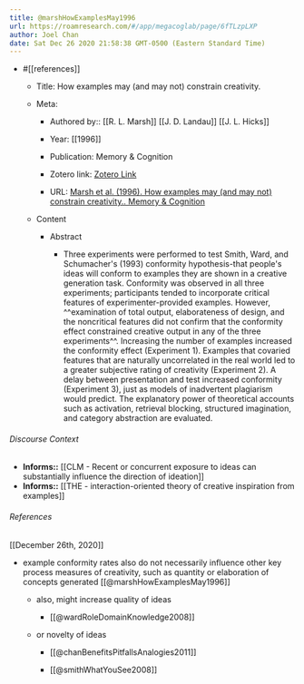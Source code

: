 ```yaml
---
title: @marshHowExamplesMay1996
url: https://roamresearch.com/#/app/megacoglab/page/6fTLzpLXP
author: Joel Chan
date: Sat Dec 26 2020 21:58:38 GMT-0500 (Eastern Standard Time)
---
```


- #[[references]]

    - Title: How examples may (and may not) constrain creativity.

    - Meta:

        - Authored by:: [[R. L. Marsh]] [[J. D. Landau]] [[J. L. Hicks]]

        - Year: [[1996]]

        - Publication: Memory & Cognition

        - Zotero link: [Zotero Link](zotero://select/items/1_NJ9I46A8)

        - URL: [Marsh et al. (1996). How examples may (and may not) constrain creativity.. Memory & Cognition](undefined)

    - Content

        - Abstract

            - Three experiments were performed to test Smith, Ward, and Schumacher's (1993) conformity hypothesis-that people's ideas will conform to examples they are shown in a creative generation task. Conformity was observed in all three experiments; participants tended to incorporate critical features of experimenter-provided examples. However, ^^examination of total output, elaborateness of design, and the noncritical features did not confirm that the conformity effect constrained creative output in any of the three experiments^^. Increasing the number of examples increased the conformity effect (Experiment 1). Examples that covaried features that are naturally uncorrelated in the real world led to a greater subjective rating of creativity (Experiment 2). A delay between presentation and test increased conformity (Experiment 3), just as models of inadvertent plagiarism would predict. The explanatory power of theoretical accounts such as activation, retrieval blocking, structured imagination, and category abstraction are evaluated.

###### Discourse Context

- **Informs::** [[CLM - Recent or concurrent exposure to ideas can substantially influence the direction of ideation]]
- **Informs::** [[THE - interaction-oriented theory of creative inspiration from examples]]

###### References

[[December 26th, 2020]]

- example conformity rates also do not necessarily influence other key process measures of creativity, such as quantity or elaboration of concepts generated [[@marshHowExamplesMay1996]]

    - also, might increase quality of ideas

        - [[@wardRoleDomainKnowledge2008]]

    - or novelty of ideas

        - [[@chanBenefitsPitfallsAnalogies2011]]

        - [[@smithWhatYouSee2008]]
